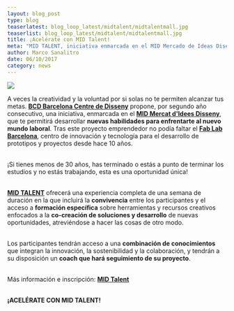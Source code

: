 ```yaml
---
layout: blog_post
type: blog
teaserlatest: blog_loop_latest/midtalent/midtalentmall.jpg
teaserlist: blog_loop_latest/midtalent/midtalentmall.jpg
title: ¡Acelérate con MID Talent!
meta: "MID TALENT, iniciativa enmarcada en el MID Mercado de Ideas Diseño, es un programa de pre-aceleración en emprendeduría creativa dirigido a jóvenes con la colaboración de Fab Lab BCN"
author: Marco Sanalitro
date: 06/10/2017 
category: news
---
```


<img src= "http://www.fablabbcn.org/img/blog/blog_loop_latest/midtalent/midtalent1.jpg" align="middle"> 
<br>

A veces la creatividad y la voluntad por si solas no te permiten alcanzar tus metas. <strong><a href="http://www.bcd.es/es/page.asp?id=438&selected=11&ui=8037">BCD Barcelona Centre de Disseny</a></strong> propone, por segundo año consecutivo, una iniciativa, enmarcada en el <strong><a href="http://www.bcd.es/es/mid.asp?method=page&node=403">MID Mercat d'Idees Disseny</a></strong>, que te permitirá desarrollar <strong>nuevas habilidades para enfrentarte al nuevo mundo laboral</strong>. Tras este proyecto emprendedor no podía faltar el <strong><a href="https://fablabbcn.org/index.html">Fab Lab Barcelona</a></strong>, centro de innovación y tecnología para el desarrollo de prototipos y proyectos desde hace 10 años.<br><br>

¡Si tienes menos de 30 años, has terminado o estás a punto de terminar los estudios y no estás trabajando, esta es una oportunidad única!<br><br>

<strong><a href="http://www.bcd.es/es/mid.asp?method=page&node=403">MID TALENT</a></strong> ofrecerá una experiencia completa de una semana de duración en la que incluirá la <strong>convivencia</strong> entre los participantes y el acceso a <strong>formación específica</strong> sobre herramientas y recursos creativos enfocados a la <strong>co-creación de soluciones y desarrollo</strong> de nuevas oportunidades, atreviéndose a hacer las cosas de otro modo.<br><br>

Los participantes tendrán acceso a una <strong>combinación de conocimientos</strong> que integran la innovación, la sostenibilidad y la colaboración, y tendrán a su disposición un <strong>coach que hará seguimiento de su proyecto</strong>.<br><br>

Más información e inscripción: <strong><a href="http://www.bcd.es/es/mid.asp?method=page&node=403">MID Talent</a></strong><br><br>

<strong>¡ACELÉRATE CON MID TALENT!</strong><br>

